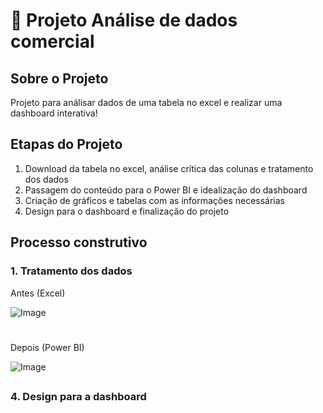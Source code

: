 # 🚀 Projeto Análise de dados comercial

## Sobre o Projeto
Projeto para análisar dados de uma tabela no excel e realizar uma dashboard interativa!

## Etapas do Projeto
1. Download da tabela no excel, análise crítica das colunas e tratamento dos dados
2. Passagem do conteúdo para o Power BI e idealização do dashboard
3. Criação de gráficos e tabelas com as informações necessárias
4. Design para o dashboard e finalização do projeto

## Processo construtivo
### 1. Tratamento dos dados

Antes (Excel)

![Image](https://github.com/user-attachments/assets/ccdcfd49-8894-47a0-9870-1991ebec8a39)

#

Depois (Power BI)

![Image](https://github.com/user-attachments/assets/6a9d4d95-0528-42ee-b67a-17864705929b)


##

### 4. Design para a dashboard

